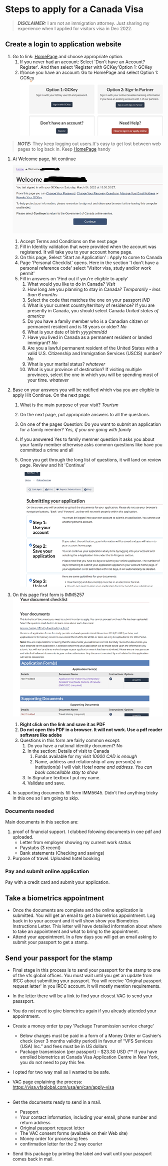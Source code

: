 # Steps to apply for a Canada Visa

> **_DISCLAIMER:_** I am not an immigration attorney. Just sharing my experience when I applied for visitors visa in Dec 2022.

## Create a login to application website

1. Go to link: [HomePage](https://www.canada.ca/en/immigration-refugees-citizenship/services/application/account.html) and choose appropriate option.
   1. If you never had an account: Select 'Don't have an Account? Register'. And then select 'Register with GCKey'Option 1: GCKey
   2. If/once you have an account: Go to HomePage and select Option 1: GCKey <br> ![Welcome](./img/canada-visa-homepage.png)

> **_NOTE:_** They keep logging out users.It's easy to get lost between web pages to log back in. Keep [HomePage](https://www.canada.ca/en/immigration-refugees-citizenship/services/application/account.html) handy


1. At Welcome page, hit continue

    ![Welcome](./img/canada-welcome-page.png)

    1. Accept Terms and Conditions on the next page
    2. Fill in Identity validation that were provided when the account was registered. It will take you to your account home page.
    3. On this page, Select 'Start an Application' : Apply to come to Canada
    4. Page 'Personal Checklist' opens. Here in the section 'I don't have a personal reference code' select 'Visitor visa, study and/or work permit'
    5. Fill in answers on 'Find out if you're eligible to apply'
       1. What would you like to do in Canada? <em>Visit</em>
       2. How long are you planning to stay in Canada? <em>Temporarily - less than 6 months</em>
       3. Select the code that matches the one on your passport <em>IND</em>
       4. What is your current country/territory of residence? If you are presently in Canada, you should select Canada <em>United states of america</em>
       5. Do you have a family member who is a Canadian citizen or permanent resident and is 18 years or older? <em>No</em>
       6. What is your date of birth <em>yyyy/mm/dd</em>
       7. Have you lived in Canada as a permanent resident or landed immigrant? <em>No</em>
       8. Are you a lawful permanent resident of the United States with a valid U.S. Citizenship and Immigration Services (USCIS) number? <em>No</em>
       9. What is your marital status? <em>whatever</em>
       10. What is your province of destination? If visiting multiple provinces, select the one in which you will be spending most of your time. <em>whatever</em>

2. Base on your answers you will be notified which visa you are eligible to apply Hit Continue. On the next page:
   1. What is the main purpose of your visit? <em>Tourism</em>
   2. On the next page, put appropriate answers to all the questions.
   3. On one of the pages Question: Do you want to submit an application for a family member? <em>Yes, if you are going with family</em>
   4. If you answered Yes to family memner question it asks you about your family member otherwise asks common questions like have you committed a crime and all
   5. Once you get through the long list of questions, it will land on review page. Review and hit 'Continue'

        ![Submit your application](./img/canada-submit-app-page.png)

3. On this page first form is IMM5257<br>![Your Document](img/canada-your-docs.png)
   1. **Right click on the link and save it as PDF**
   2. **Do not open this PDF in a browser. It will not work. Use a pdf reader software like adobe**
   3. Questions in this form are fairly common except:
      1. Do you have a national identity document? No
      2. In the section: Details of visit to Canada
         1. Funds available for my visit <em>10000 CAD is enough</em>
         2. Name, address and relationship of any person(s) or institution(s) I will visit <em>Hotel name and address. You can book cancellable stay to show</em>
      3. In Signature textbox I put my name.
      4. Validate and save. 

4. In supporting documents fill form IMM5645. Didn't find anything tricky in this one so I am going to skip.

### Documents needed
Main documents in this section are:
   1. proof of financial support. I clubbed folowing documents in one pdf and uploaded.
      - Letter from employer showing my current work status
      - Paystubs (3 recent)
      - Bank statements (Checking and savings)
   2. Purpose of travel. Uploaded hotel booking

### Pay and submit online application
Pay with a credit card and submit your application.

## Take a biometrics appointment
- Once the documents are complete and the online application is submitted. You will get an email to get a biometrics appointment. Log back in to your account and it will show show you Biometrics Instructions Letter. This letter will have detailed information about where to take an appointment and what to bring to the appointment.
- Attend your appointment. In a few days you will get an email asking to submit your passport to get a stamp.

## Send your passport for the stamp
- Final stage in this process is to send your passport for the stamp to one of the vfs global offices. You must wait until you get an update from IRCC about submitting your passport. You will receive 'Original passport request letter' in you IRCC account. It will mostly mention requirements.
- In the letter there will be a link to find your closest VAC to send your passsport.
- You do not need to give biometrics again if you already attended your appointment.
- Create a money order tp pay 'Package Transmission service charge'
  - Below charges must be paid in a form of a Money Order or Cashier’s check (over 3 months validity period) in favour of “VFS Services (USA) Inc.” and fees must be in US dollars
  - Package transmission (per passport) – $23.30 USD (** If you have enrolled biometrics at Canada Visa Application Centre in New York, you do not need to pay this fee.
- I opted for two way mail as I wanted to be safe. 
- VAC page explaining the process: https://visa.vfsglobal.com/usa/en/can/apply-visa
<br><br>

- Get the documents ready to send in a mail.
  - Passport
  - Your contact information, including your email, phone number and return address
  - Original passport request letter
  - The VAC consent forms (available on their Web site)
  - Money order for processing fees
  - confirmation letter for the 2 way courier

- Send this package by printing the label and wait until your passport comes back in mail.
